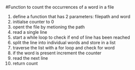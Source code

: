 #Function to count the occurrences of a word in a file

1.  define a function that has 2 parameters: filepath and word
2.  initialse counter to 0
3.  opent the file by metioning the path
4.  read a single line
5.  start a while loop to check if end of line has been reached
6.  split the line into individual words and store in a list
7.  traverse the list with a for loop and check for word
8.  if the word is present increment the counter
9.  read the next line 
10. return count
